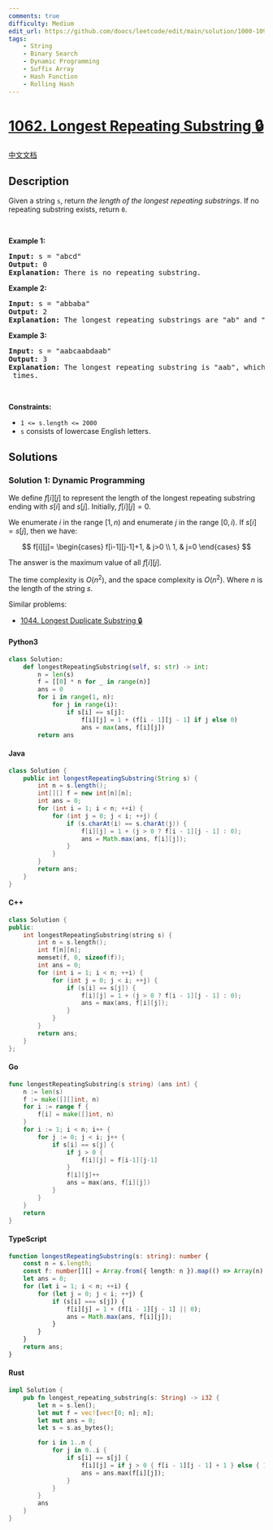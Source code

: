 ```yaml
---
comments: true
difficulty: Medium
edit_url: https://github.com/doocs/leetcode/edit/main/solution/1000-1099/1062.Longest%20Repeating%20Substring/README_EN.md
tags:
    - String
    - Binary Search
    - Dynamic Programming
    - Suffix Array
    - Hash Function
    - Rolling Hash
---
```


<!-- problem:start -->

# [1062. Longest Repeating Substring 🔒](https://leetcode.com/problems/longest-repeating-substring)

[中文文档](/solution/1000-1099/1062.Longest%20Repeating%20Substring/README.md)

## Description

<!-- description:start -->

<p>Given a string <code>s</code>, return <em>the length of the longest repeating substrings</em>. If no repeating substring exists, return <code>0</code>.</p>

<p>&nbsp;</p>
<p><strong class="example">Example 1:</strong></p>

<pre>
<strong>Input:</strong> s = &quot;abcd&quot;
<strong>Output:</strong> 0
<strong>Explanation: </strong>There is no repeating substring.
</pre>

<p><strong class="example">Example 2:</strong></p>

<pre>
<strong>Input:</strong> s = &quot;abbaba&quot;
<strong>Output:</strong> 2
<strong>Explanation: </strong>The longest repeating substrings are &quot;ab&quot; and &quot;ba&quot;, each of which occurs twice.
</pre>

<p><strong class="example">Example 3:</strong></p>

<pre>
<strong>Input:</strong> s = &quot;aabcaabdaab&quot;
<strong>Output:</strong> 3
<strong>Explanation: </strong>The longest repeating substring is &quot;aab&quot;, which occurs <code>3</code> times.
</pre>

<p>&nbsp;</p>
<p><strong>Constraints:</strong></p>

<ul>
	<li><code>1 &lt;= s.length &lt;= 2000</code></li>
	<li><code>s</code> consists of lowercase English letters.</li>
</ul>

<!-- description:end -->

## Solutions

<!-- solution:start -->

### Solution 1: Dynamic Programming

We define $f[i][j]$ to represent the length of the longest repeating substring ending with $s[i]$ and $s[j]$. Initially, $f[i][j]=0$.

We enumerate $i$ in the range $[1, n)$ and enumerate $j$ in the range $[0, i)$. If $s[i]=s[j]$, then we have:

$$
f[i][j]=
\begin{cases}
f[i-1][j-1]+1, & j>0 \\
1, & j=0
\end{cases}
$$

The answer is the maximum value of all $f[i][j]$.

The time complexity is $O(n^2)$, and the space complexity is $O(n^2)$. Where $n$ is the length of the string $s$.

Similar problems:

-   [1044. Longest Duplicate Substring 🔒](https://github.com/doocs/leetcode/blob/main/solution/1000-1099/1044.Longest%20Duplicate%20Substring/README_EN.md)

<!-- tabs:start -->

#### Python3

```python
class Solution:
    def longestRepeatingSubstring(self, s: str) -> int:
        n = len(s)
        f = [[0] * n for _ in range(n)]
        ans = 0
        for i in range(1, n):
            for j in range(i):
                if s[i] == s[j]:
                    f[i][j] = 1 + (f[i - 1][j - 1] if j else 0)
                    ans = max(ans, f[i][j])
        return ans
```

#### Java

```java
class Solution {
    public int longestRepeatingSubstring(String s) {
        int n = s.length();
        int[][] f = new int[n][n];
        int ans = 0;
        for (int i = 1; i < n; ++i) {
            for (int j = 0; j < i; ++j) {
                if (s.charAt(i) == s.charAt(j)) {
                    f[i][j] = 1 + (j > 0 ? f[i - 1][j - 1] : 0);
                    ans = Math.max(ans, f[i][j]);
                }
            }
        }
        return ans;
    }
}
```

#### C++

```cpp
class Solution {
public:
    int longestRepeatingSubstring(string s) {
        int n = s.length();
        int f[n][n];
        memset(f, 0, sizeof(f));
        int ans = 0;
        for (int i = 1; i < n; ++i) {
            for (int j = 0; j < i; ++j) {
                if (s[i] == s[j]) {
                    f[i][j] = 1 + (j > 0 ? f[i - 1][j - 1] : 0);
                    ans = max(ans, f[i][j]);
                }
            }
        }
        return ans;
    }
};
```

#### Go

```go
func longestRepeatingSubstring(s string) (ans int) {
	n := len(s)
	f := make([][]int, n)
	for i := range f {
		f[i] = make([]int, n)
	}
	for i := 1; i < n; i++ {
		for j := 0; j < i; j++ {
			if s[i] == s[j] {
				if j > 0 {
					f[i][j] = f[i-1][j-1]
				}
				f[i][j]++
				ans = max(ans, f[i][j])
			}
		}
	}
	return
}
```

#### TypeScript

```ts
function longestRepeatingSubstring(s: string): number {
    const n = s.length;
    const f: number[][] = Array.from({ length: n }).map(() => Array(n).fill(0));
    let ans = 0;
    for (let i = 1; i < n; ++i) {
        for (let j = 0; j < i; ++j) {
            if (s[i] === s[j]) {
                f[i][j] = 1 + (f[i - 1][j - 1] || 0);
                ans = Math.max(ans, f[i][j]);
            }
        }
    }
    return ans;
}
```

#### Rust

```rust
impl Solution {
    pub fn longest_repeating_substring(s: String) -> i32 {
        let n = s.len();
        let mut f = vec![vec![0; n]; n];
        let mut ans = 0;
        let s = s.as_bytes();

        for i in 1..n {
            for j in 0..i {
                if s[i] == s[j] {
                    f[i][j] = if j > 0 { f[i - 1][j - 1] + 1 } else { 1 };
                    ans = ans.max(f[i][j]);
                }
            }
        }
        ans
    }
}
```

<!-- tabs:end -->

<!-- solution:end -->

<!-- problem:end -->
